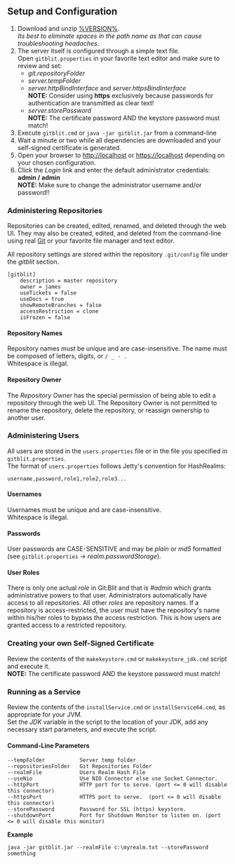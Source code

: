 ## Setup and Configuration

1. Download and unzip [%VERSION%](http://gitblit.com/%DISTRIBUTION%).<br/>
*Its best to eliminate spaces in the path name as that can cause troubleshooting headaches.* 
2. The server itself is configured through a simple text file.<br/>
Open `gitblit.properties` in your favorite text editor and make sure to review and set:
    - *git.repositoryFolder*
    - *server.tempFolder*
    - *server.httpBindInterface* and *server.httpsBindInterface*<br/>
**NOTE:** Consider using **https** exclusively because passwords for authentication are transmitted as clear text!     
    - *server.storePassword*<br/>
**NOTE:** The certificate password AND the keystore password must match!     
3. Execute `gitblit.cmd` or `java -jar gitblit.jar` from a command-line
4. Wait a minute or two while all dependencies are downloaded and your self-signed certificate is generated.
5. Open your browser to <http://localhost> or <https://localhost> depending on your chosen configuration.
6. Click the *Login* link and enter the default administrator credentials: **admin / admin**<br/>
**NOTE:** Make sure to change the administrator username and/or password!! 

### Administering Repositories
Repositories can be created, edited, renamed, and deleted through the web UI.  They may also be created, edited, and deleted from the command-line using real [Git](http://git-scm.com) or your favorite file manager and text editor.

All repository settings are stored within the repository `.git/config` file under the *gitblit* section.

    [gitblit]
	    description = master repository
	    owner = james
	    useTickets = false
	    useDocs = true
	    showRemoteBranches = false
	    accessRestriction = clone
	    isFrozen = false
	    
#### Repository Names
Repository names must be unique and are case-insensitive.  The name must be composed of letters, digits, or `/ _ - .`<br/>
Whitespace is illegal.

#### Repository Owner
The *Repository Owner* has the special permission of being able to edit a repository through the web UI.  The Repository Owner is not permitted to rename the repository, delete the repository, or reassign ownership to another user.

### Administering Users
All users are stored in the `users.properties` file or in the file you specified in `gitblit.properties`.<br/>
The format of `users.properties` follows Jetty's convention for HashRealms:

    username,password,role1,role2,role3...

#### Usernames
Usernames must be unique and are case-insensitive.<br/>
Whitespace is illegal.

#### Passwords
User passwords are CASE-SENSITIVE and may be *plain* or *md5* formatted (see `gitblit.properties` -> *realm.passwordStorage*).

#### User Roles
There is only one actual *role* in Git:Blit and that is *#admin* which grants administrative powers to that user.  Administrators automatically have access to all repositories.  All other *roles* are repository names.  If a repository is access-restricted, the user must have the repository's name within his/her roles to bypass the access restriction.  This is how users are granted access to a restricted repository.

### Creating your own Self-Signed Certificate

Review the contents of the `makekeystore.cmd` or `makekeystore_jdk.cmd` script and execute it.<br/>
**NOTE:** The certificate password AND the keystore password must match!

### Running as a Service
Review the contents of the `installService.cmd` or `installService64.cmd`, as appropriate for your JVM.<br/>
Set the *JDK* variable in the script to the location of your JDK, add any necessary start parameters, and execute the script.

#### Command-Line Parameters
    --tempFolder           Server temp folder
	--repositoriesFolder   Git Repositories Folder
    --realmFile            Users Realm Hash File
    --useNio               Use NIO Connector else use Socket Connector.
    --httpPort             HTTP port for to serve. (port <= 0 will disable this connector)
    --httpsPort            HTTPS port to serve.  (port <= 0 will disable this connector)
    --storePassword        Password for SSL (https) keystore.
    --shutdownPort         Port for Shutdown Monitor to listen on. (port <= 0 will disable this monitor)
    
**Example**

    java -jar gitblit.jar --realmFile c:\myrealm.txt --storePassword something